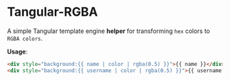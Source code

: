 # Tangular-RGBA

A simple Tangular template engine __helper__ for transforming `hex` colors to `RGBA colors`.

__Usage__:

```html
<div style="background:{{ name | color | rgba(0.5) }}">{{ name }}</div>
<div style="background:{{ username | color | rgba(0.5) }}">{{ username }}</div>
```
